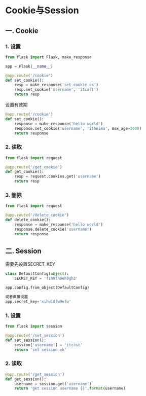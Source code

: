 # Cookie与Session

## 一. Cookie

### 1. 设置

```python
from flask import Flask, make_response

app = Flask(__name__)

@app.route('/cookie')
def set_cookie():
    resp = make_response('set cookie ok')
    resp.set_cookie('username', 'itcast')
    return resp
```

设置有效期

```python
@app.route('/cookie')
def set_cookie():
    response = make_response('hello world')
    response.set_cookie('username', 'itheima', max_age=3600)
    return response
```

### 2. 读取

```python
from flask import request

@app.route('/get_cookie')
def get_cookie():
    resp = request.cookies.get('username')
    return resp
```

### 3. 删除

```python
from flask import request

@app.route('/delete_cookie')
def delete_cookie():
    response = make_response('hello world')
    response.delete_cookie('username')
    return response
```

## 二. Session

需要先设置SECRET_KEY

```python
class DefaultConfig(object):
    SECRET_KEY = 'fih9fh9eh9gh2'

app.config.from_object(DefaultConfig)

或者直接设置
app.secret_key='xihwidfw9efw'
```

### 1. 设置

```python
from flask import session

@app.route('/set_session')
def set_session():
    session['username'] = 'itcast'
    return 'set session ok'
```

### 2. 读取

```python
@app.route('/get_session')
def get_session():
    username = session.get('username')
    return 'get session username {}'.format(username)
```
